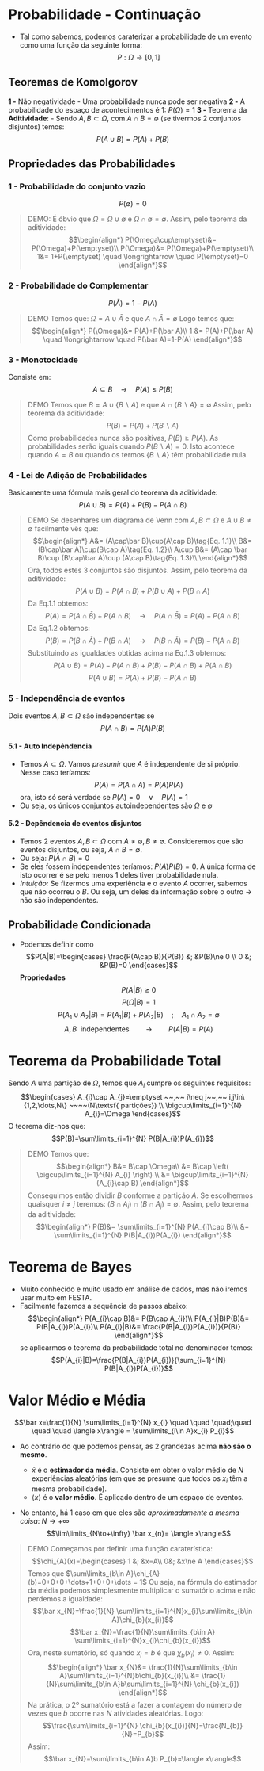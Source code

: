 # Probabilidade - Continuação
- Tal como sabemos, podemos caraterizar a probabilidade de um evento como uma função da seguinte forma:$$P:\Omega \to [0,1]$$
## Teoremas de Komolgorov
**1 -** Não negatividade - Uma probabilidade nunca pode ser negativa
**2 -** A probabilidade do espaço de acontecimentos é $1$: $P(\Omega)=1$
**3 -** Teorema da **Aditividade**:
    - Sendo $A,B \subset \Omega$, com $A \cap B = \emptyset$ (se tivermos 2 conjuntos disjuntos) temos:$$P(A\cup B)=P(A)+P(B)$$

## Propriedades das Probabilidades
### 1 - Probabilidade do conjunto vazio
$$P(\emptyset)=0$$
> DEMO:
> É óbvio que $\Omega=\Omega \cup \emptyset$ e $\Omega\cap\emptyset=\emptyset$. Assim, pelo teorema da aditividade: 
> $$\begin{align*}
P(\Omega\cup\emptyset)&= P(\Omega)+P(\emptyset)\\
P(\Omega)&= P(\Omega)+P(\emptyset)\\
1&= 1+P(\emptyset) \quad \longrightarrow \quad P(\emptyset)=0
\end{align*}$$

### 2 - Probabilidade do Complementar
$$P(\bar A)=1-P(A)$$
> DEMO
> Temos que: $\Omega=A\cup\bar A$ e que $A\cap\bar A=\emptyset$
> Logo temos que: $$\begin{align*}
P(\Omega)&= P(A)+P(\bar A)\\
1 &=  P(A)+P(\bar A) \quad \longrightarrow \quad P(\bar A)=1-P(A)
\end{align*}$$

### 3 - Monotocidade
Consiste em: $$A\subseteq B \quad \longrightarrow \quad P(A)\le P(B)$$
> DEMO
> Temos que $B=A\cup \{B\backslash A\}$  e que $A\cap \{ B\backslash A \}=\emptyset$
> Assim, pelo teorema da aditividade: $$P(B)=P(A)+P(B\backslash A)$$
> Como probabilidades nunca são positivas, $P(B)\ge P(A)$. As probabilidades serão iguais quando $P(B\backslash A)=0$. Isto acontece quando $A=B$ ou quando os termos $\{B \backslash A\}$ têm probabilidade nula.

### 4 - Lei de Adição de Probabilidades
Basicamente uma fórmula mais geral do teorema da aditividade:
$$P(A\cup B)=P(A)+P(B)-P(A\cap B)$$
> DEMO
> Se desenhares um diagrama de Venn com $A,B\subset \Omega$ e $A\cup B\ne\emptyset$ facilmente vês que:$$\begin{align*}
A&= (A\cap\bar B)\cup(A\cap B)\tag{Eq. 1.1}\\
B&= (B\cap\bar A)\cup(B\cap A)\tag{Eq. 1.2}\\
A\cup B&= (A\cap \bar B)\cup (B\cap\bar A)\cup (A\cap B)\tag{Eq. 1.3}\\
\end{align*}$$
> Ora, todos estes 3 conjuntos são disjuntos. Assim, pelo teorema da aditividade: $$P(A\cup B)=P(A\cap\bar B)+P(B\cup\bar A)+P(B\cap A)$$
> Da Eq.1.1 obtemos: $$P(A)=P(A\cap\bar B)+P(A\cap B) \quad \longrightarrow \quad P(A\cap\bar B)=P(A)-P(A\cap B)$$
> Da Eq.1.2 obtemos: $$P(B)=P(B\cap\bar A)+P(B\cap A) \quad \longrightarrow \quad P(B\cap\bar A)=P(B)-P(A\cap B)$$
> Substituindo as igualdades obtidas acima na Eq.1.3 obtemos: $$P(A\cup B)=P(A)-P(A\cap B)+P(B)-P(A\cap B)+P(A\cap B)$$
> $$P(A\cup B)=P(A)+P(B)-P(A\cap B)$$

### 5 - Independência de eventos
Dois eventos $A,B\subset \Omega$ são independentes se $$P(A\cap B)=P(A)P(B) \tag{Eventos Independentes}$$
#### 5.1 - Auto Indepêndencia
- Temos  $A\subset \Omega$. Vamos *presumir* que $A$ é independente de si próprio. Nesse caso teríamos: $$P(A)=P(A\cap A)=P(A)P(A)$$
ora, isto só será verdade se $P(A)=0 \quad \vee \quad P(A)=1$
- Ou seja, os únicos conjuntos autoindependentes são $\Omega$ e $\emptyset$

#### 5.2 - Depêndencia de eventos disjuntos
- Temos 2 eventos $A,B\subset \Omega$ com $A\ne\emptyset,B\ne\emptyset$. Consideremos que são eventos disjuntos, ou seja, $A\cap B=\emptyset$.
- Ou seja: $P(A\cap B)=0$
- Se eles fossem independentes teríamos: $P(A)P(B)=0$. A única forma de isto ocorrer é se pelo menos 1 deles tiver probabilidade nula.
- *Intuição:* Se fizermos uma experiência e o evento $A$ ocorrer, sabemos que não ocorreu o $B$. Ou seja, um deles dá informação sobre o outro $\to$ não são independentes.

## Probabilidade Condicionada
- Podemos definir como $$P(A|B)=\begin{cases}
\frac{P(A\cap B)}{P(B)} &; &P(B)\ne 0 \\
0 &; &P(B)=0
\end{cases}$$
**Propriedades**
$$P(A|B)\ge0$$
$$P(\Omega|B)=1$$
$$P(A_{1}\cup A_{2}|B)=P(A_{1}|B) + P(A_{2}|B) \quad;\quad A_{1}\cap A_{2}=\emptyset$$
$$A,B~~\textsf{independentes} \quad \quad \longrightarrow \quad \quad P(A|B)=P(A)$$

# Teorema da Probabilidade Total
Sendo $A$ uma partição de $\Omega$, temos que $A_{i}$ cumpre os seguintes requisitos: $$\begin{cases}
A_{i}\cap A_{j}=\emptyset ~~,~~ i\neq j~~,~~ i,j\in\{1,2,\dots,N\} ~~~~(N\textsf{ partições}) \\
\bigcup\limits_{i=1}^{N} A_{i}=\Omega
\end{cases}$$
O teorema diz-nos que: $$P(B)=\sum\limits_{i=1}^{N} P(B|A_{i})P(A_{i})$$
> DEMO
> Temos que: $$\begin{align*}
B&= B\cap \Omega\\
&= B\cap \left( \bigcup\limits_{i=1}^{N} A_{i} \right) \\
&= \bigcup\limits_{i=1}^{N}(A_{i}\cap B) 
\end{align*}$$
> Conseguimos então dividir $B$ conforme a partição $A$.
> Se escolhermos quaisquer $i\ne j$ teremos: $(B\cap A_{i})\cap (B\cap A_{j})=\emptyset$. Assim, pelo teorema da aditividade: $$\begin{align*}
P(B)&= \sum\limits_{i=1}^{N} P(A_{i}\cap B)\\
&= \sum\limits_{i=1}^{N} P(B|A_{i})P(A_{i})
\end{align*}$$

# Teorema de Bayes
- Muito conhecido e muito usado em análise de dados, mas não iremos usar muito em FESTA.
- Facilmente fazemos a sequência de passos abaixo: 
$$\begin{align*}
P(A_{i}\cap B)&= P(B\cap A_{i})\\
P(A_{i}|B)P(B)&= P(B|A_{i})P(A_{i})\\
P(A_{i}|B)&= \frac{P(B|A_{i})P(A_{i})}{P(B)}
\end{align*}$$
se aplicarmos o teorema da probabilidade total no denominador temos:
$$P(A_{i}|B)=\frac{P(B|A_{i})P(A_{i})}{\sum_{i=1}^{N} P(B|A_{i})P(A_{i})}$$

# Valor Médio e Média
$$\bar x=\frac{1}{N} \sum\limits_{i=1}^{N} x_{i} \quad \quad \quad;\quad \quad \quad \langle x\rangle = \sum\limits_{i\in A}x_{i} P_{i}$$
- Ao contrário do que podemos pensar, as 2 grandezas acima **não são o mesmo**.
    - $\bar x$ é o **estimador da média**. Consiste em obter o valor médio de $N$ experiências aleatórias (em que se presume que todos os $x_{i}$ têm a mesma probabilidade).
    - $\langle x\rangle$ é o **valor médio**. É aplicado dentro de um espaço de eventos.

- No entanto, há 1 caso em que eles são *aproximadamente a mesma coisa*: $N\to+\infty$
$$\lim\limits_{N\to+\infty} \bar x_{n}= \langle x\rangle$$

> DEMO
> Começamos por definir uma função caraterística: $$\chi_{A}(x)=\begin{cases}
1 &; &x=A\\ 0&; &x\ne A
\end{cases}$$
> Temos que $\sum\limits_{b\in A}\chi_{A}(b)=0+0+0+\dots+1+0+0+\dots = 1$ 
> Ou seja, na fórmula do estimador da média podemos simplesmente multiplicar o sumatório acima e não perdemos a igualdade: $$\bar x_{N}=\frac{1}{N} \sum\limits_{i=1}^{N}x_{i}\sum\limits_{b\in A}\chi_{b}(x_{i})$$
> $$\bar x_{N}=\frac{1}{N}\sum\limits_{b\in A} \sum\limits_{i=1}^{N}x_{i}\chi_{b}(x_{i})$$
> Ora, neste sumatório, só quando $x_{i}=b$ é que $\chi_{b}(x_{i})\ne0$. Assim: 
> $$\begin{align*}
\bar x_{N}&= \frac{1}{N}\sum\limits_{b\in A}\sum\limits_{i=1}^{N}b\chi_{b}(x_{i})\\
&= \frac{1}{N}\sum\limits_{b\in A}b\sum\limits_{i=1}^{N} \chi_{b}(x_{i})
\end{align*}$$
> Na prática, o 2º sumatório está a fazer a contagem do número de vezes que $b$ ocorre nas $N$ atividades aleatórias. Logo: 
> $$\frac{\sum\limits_{i=1}^{N} \chi_{b}(x_{i})}{N}=\frac{N_{b}}{N}=P_{b}$$
> Assim: $$\bar x_{N}=\sum\limits_{b\in A}b P_{b}=\langle x\rangle$$

